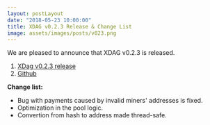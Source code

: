 ```yaml
---
layout: postLayout
date: "2018-05-23 10:00:00"
title: XDAG v0.2.3 Release & Change List
image: assets/images/posts/v023.png
---
```


We are pleased to announce that XDAG v0.2.3 is released.

1. [XDag v0.2.3 release](https://github.com/XDagger/xdag/releases/tag/0.2.3)
2. [Github](https://github.com/XDagger/xdag)

**Change list:**

- Bug with payments caused by invalid miners' addresses is fixed.
- Optimization in the pool logic.
- Convertion from hash to address made thread-safe.